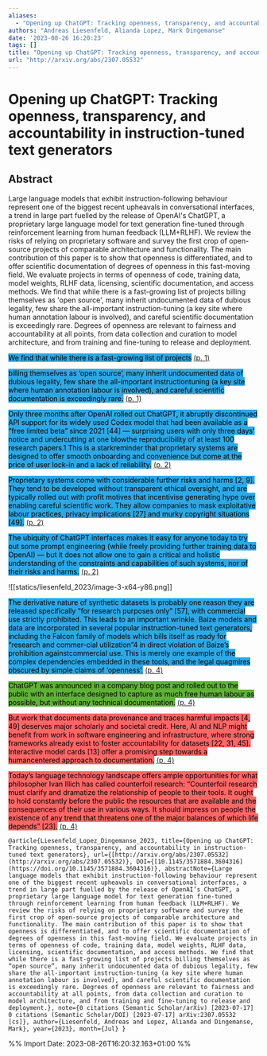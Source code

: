 ```yaml
---
aliases:
  - "Opening up ChatGPT: Tracking openness, transparency, and accountability in instruction-tuned text generators"
authors: "Andreas Liesenfeld, Alianda Lopez, Mark Dingemanse"
date: '2023-08-26 16:20:23'
tags: []
title: "Opening up ChatGPT: Tracking openness, transparency, and accountability in instruction-tuned text generators"
url: "http://arxiv.org/abs/2307.05532"
---
```


# Opening up ChatGPT: Tracking openness, transparency, and accountability in instruction-tuned text generators

## Abstract
Large language models that exhibit instruction-following behaviour represent one of the biggest recent upheavals in conversational interfaces, a trend in large part fuelled by the release of OpenAI's ChatGPT, a proprietary large language model for text generation fine-tuned through reinforcement learning from human feedback (LLM+RLHF). We review the risks of relying on proprietary software and survey the first crop of open-source projects of comparable architecture and functionality. The main contribution of this paper is to show that openness is differentiated, and to offer scientific documentation of degrees of openness in this fast-moving field. We evaluate projects in terms of openness of code, training data, model weights, RLHF data, licensing, scientific documentation, and access methods. We find that while there is a fast-growing list of projects billing themselves as 'open source', many inherit undocumented data of dubious legality, few share the all-important instruction-tuning (a key site where human annotation labour is involved), and careful scientific documentation is exceedingly rare. Degrees of openness are relevant to fairness and accountability at all points, from data collection and curation to model architecture, and from training and fine-tuning to release and deployment.

<mark style="background: #2ea8e5">We find that while there is a fast-growing list of projects</mark> [(p. 1)](zotero://open-pdf/library/items/DB656MRP?page=1)

<mark style="background: #2ea8e5">billing themselves as ‘open source’, many inherit undocumented data of dubious legality, few share the all-important instructiontuning (a key site where human annotation labour is involved), and careful scientific documentation is exceedingly rare.</mark> [(p. 1)](zotero://open-pdf/library/items/DB656MRP?page=1)

<mark style="background: #2ea8e5">Only three months after OpenAI rolled out ChatGPT, it abruptly discontinued API support for its widely used Codex model that had been available as a “free limited beta” since 2021 [44] — surprising users with only three days’ notice and undercutting at one blowthe reproducibility of at least 100 research papers.1 This is a starkreminder that proprietary systems are designed to offer smooth onboarding and convenience but come at the price of user lock-in and a lack of reliability.</mark> [(p. 2)](zotero://open-pdf/library/items/DB656MRP?page=2)

<mark style="background: #2ea8e5">Proprietary systems come with considerable further risks and harms [2, 9]. They tend to be developed without transparent ethical oversight, and are typically rolled out with profit motives that incentivise generating hype over enabling careful scientific work. They allow companies to mask exploitative labour practices, privacy implications [27] and murky copyright situations [49].</mark> [(p. 2)](zotero://open-pdf/library/items/DB656MRP?page=2)

<mark style="background: #2ea8e5">The ubiquity of ChatGPT interfaces makes it easy for anyone today to try out some prompt engineering (while freely providing further training data to OpenAI) — but it does not allow one to gain a critical and holistic understanding of the constraints and capabilities of such systems, nor of their risks and harms.</mark> [(p. 2)](zotero://open-pdf/library/items/DB656MRP?page=2)

![[statics/liesenfeld_2023/image-3-x64-y86.png]]

<mark style="background: #2ea8e5">The derivative nature of synthetic datasets is probably one reason they are released specifically “for research purposes only” [57], with commercial use strictly prohibited. This leads to an important wrinkle. Baize models and data are incorporated in several popular instruction-tuned text generators, including the Falcon family of models which bills itself as ready for “research and commer-cial utilization”4 in direct violation of Baize’s prohibition againstcommercial use. This is merely one example of the complex dependencies embedded in these tools, and the legal quagmires obscured by simple claims of ‘openness’.</mark> [(p. 4)](zotero://open-pdf/library/items/DB656MRP?page=4)

<mark style="background: #5fb236">ChatGPT was announced in a company blog post and rolled out to the public with an interface designed to capture as much free human labour as possible, but without any technical documentation.</mark> [(p. 4)](zotero://open-pdf/library/items/DB656MRP?page=4)

<mark style="background: #ff6666">But work that documents data provenance and traces harmful impacts [4, 49] deserves major scholarly and societal credit. Here, AI and NLP might benefit from work in software engineering and infrastructure, where strong frameworks already exist to foster accountability for datasets [22, 31, 45]. Interactive model cards [13] offer a promising step towards a humancentered approach to documentation.</mark> [(p. 4)](zotero://open-pdf/library/items/DB656MRP?page=4)

<mark style="background: #ff6666">Today’s language technology landscape offers ample opportunities for what philosopher Ivan Illich has called counterfoil research: “Counterfoil research must clarify and dramatize the relationship of people to their tools. It ought to hold constantly before the public the resources that are available and the consequences of their use in various ways. It should impress on people the existence of any trend that threatens one of the major balances of which life depends” [23].</mark> [(p. 4)](zotero://open-pdf/library/items/DB656MRP?page=4)

```
@article{Liesenfeld_Lopez_Dingemanse_2023, title={Opening up ChatGPT: Tracking openness, transparency, and accountability in instruction-tuned text generators}, url={[http://arxiv.org/abs/2307.05532](http://arxiv.org/abs/2307.05532)}, DOI={[10.1145/3571884.3604316](https://doi.org/10.1145/3571884.3604316)}, abstractNote={Large language models that exhibit instruction-following behaviour represent one of the biggest recent upheavals in conversational interfaces, a trend in large part fuelled by the release of OpenAI’s ChatGPT, a proprietary large language model for text generation fine-tuned through reinforcement learning from human feedback (LLM+RLHF). We review the risks of relying on proprietary software and survey the first crop of open-source projects of comparable architecture and functionality. The main contribution of this paper is to show that openness is differentiated, and to offer scientific documentation of degrees of openness in this fast-moving field. We evaluate projects in terms of openness of code, training data, model weights, RLHF data, licensing, scientific documentation, and access methods. We find that while there is a fast-growing list of projects billing themselves as “open source”, many inherit undocumented data of dubious legality, few share the all-important instruction-tuning (a key site where human annotation labour is involved), and careful scientific documentation is exceedingly rare. Degrees of openness are relevant to fairness and accountability at all points, from data collection and curation to model architecture, and from training and fine-tuning to release and deployment.}, note={0 citations (Semantic Scholar/arXiv) [2023-07-17] 0 citations (Semantic Scholar/DOI) [2023-07-17] arXiv:2307.05532 [cs]}, author={Liesenfeld, Andreas and Lopez, Alianda and Dingemanse, Mark}, year={2023}, month={Jul} }
```

%% Import Date: 2023-08-26T16:20:32.163+01:00 %%